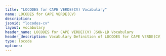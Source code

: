 ```yaml
---
title: "LOCODES for CAPE VERDE(CV) Vocabulary"
name: LOCODES for CAPE VERDE(CV) 
description: 
jsonid: "locodes-cv"
layout: vocabulary
header_name: LOCODES for CAPE VERDE(CV) JSON-LD Vocabulary
header_description: Vocabulary Definition of LOCODES for CAPE VERDE(CV) semantics in HTML format. JSON-LD format is available at [locodes-cv.jsonld](/vocabulary/locodes-cv.jsonld)
type: locode
options:
---
```


